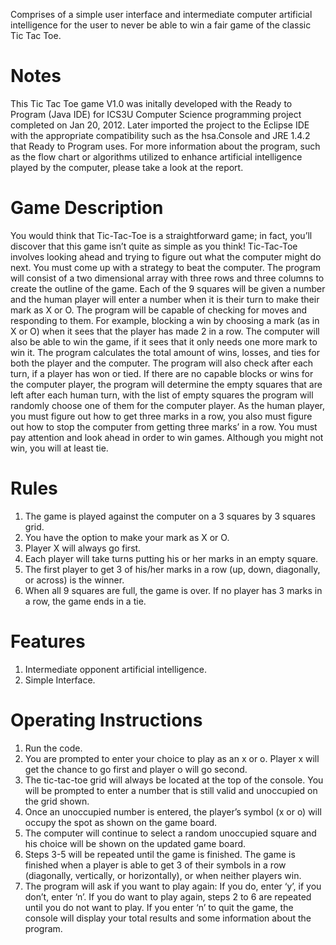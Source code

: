 Comprises of a simple user interface and intermediate computer artificial intelligence for the user to never be able to win a fair game of the classic Tic Tac Toe.
# Notes 
This Tic Tac Toe game V1.0 was initally developed with the Ready to Program (Java IDE) for ICS3U Computer Science programming project completed on Jan 20, 2012. 
Later imported the project to the Eclipse IDE with the appropriate compatibility such as the hsa.Console and JRE 1.4.2 that Ready to Program uses.
For more information about the program, such as the flow chart or algorithms utilized to enhance artificial intelligence played by the computer, please take a look at the report.
# Game Description
You would think that Tic-Tac-Toe is a straightforward game; in fact, you’ll discover that this game isn’t quite as simple as you think! Tic-Tac-Toe involves looking ahead and trying to figure out what the computer might do next. You must come up with a strategy to beat the computer. The program will consist of a two dimensional array with three rows and three columns to create the outline of the game. Each of the 9 squares will be given a number and the human player will enter a number when it is their turn to make their mark as X or O. The program will be capable of checking for moves and responding to them. For example, blocking a win by choosing a mark (as in X or O) when it sees that the player has made 2 in a row. The computer will also be able to win the game, if it sees that it only needs one more mark to win it. The program calculates the total amount of wins, losses, and ties for both the player and the computer. The program will also check after each turn, if a player has won or tied. If there are no capable blocks or wins for the computer player, the program will determine the empty squares that are left after each human turn, with the list of empty squares the program will randomly choose one of them for the computer player. As the human player, you must figure out how to get three marks in a row, you also must figure out how to stop the computer from getting three marks’ in a row. You must pay attention and look ahead in order to win games. Although you might not win, you will at least tie. 

# Rules
1. The game is played against the computer on a 3 squares by 3 squares grid. 
2. You have the option to make your mark as X or O.
3. Player X will always go first.  
4. Each player will take turns putting his or her marks in an empty square.
5. The first player to get 3 of his/her marks in a row (up, down, diagonally, or across) is the winner. 
6. When all 9 squares are full, the game is over. If no player has 3 marks in a row, the game ends in a tie.

# Features
1. Intermediate opponent artificial intelligence.
2. Simple Interface.

# Operating Instructions
1.	Run the code.
2.	You are prompted to enter your choice to play as an x or o. Player x will get the chance to go first and player o will go second.
3.	The tic-tac-toe grid will always be located at the top of the console. You will be prompted to enter a number that is still valid and unoccupied on the grid shown. 
4.	Once an unoccupied number is entered, the player’s symbol (x or o) will occupy the spot as shown on the game board. 
5.	The computer will continue to select a random unoccupied square and his choice will be shown on the updated game board.
6.	Steps 3-5 will be repeated until the game is finished. The game is finished when a player is able to get 3 of their symbols in a row (diagonally, vertically, or horizontally), or when neither players win. 
7.	The program will ask if you want to play again: If you do, enter ‘y’, if you don’t, enter ‘n’. If you do want to play again, steps 2 to 6 are repeated until you do not want to play. If you enter ‘n’ to quit the game, the console will display your total results and some information about the program. 

